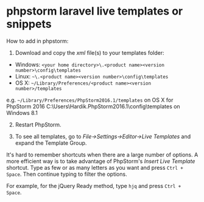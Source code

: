 # phpstorm laravel live templates or snippets

How to add in phpstorm:

1) Download and copy the *xml* file(s) to your templates folder:

* Windows: `<your home directory>\.<product name><version number>\config\templates`
* Linux: `~\.<product name><version number>\config\templates`
* OS X: `~/Library/Preferences/<product name><version number>/templates`

e.g. `~/Library/Preferences/PhpStorm2016.1/templates` on OS X for PhpStorm 2016
	  C:\Users\Hardik\.PhpStorm2016.1\config\templates on Windows 8.1

2) Restart PhpStorm.

3) To see all templates, go to *File->Settings->Editor->Live Templates* and expand the Template Group.


It's hard to remember shortcuts when there are a large number of options. A more efficient way is to take advantage of PhpStorm's *Insert Live Template* shortcut. Type as few or as many letters as you want and press `Ctrl + Space`. Then continue typing to filter the options.

For example, for the jQuery Ready method, type `hjq` and press `Ctrl + Space`. 
